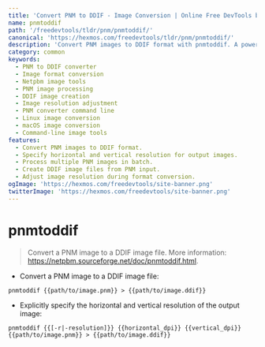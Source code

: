 ```yaml
---
title: 'Convert PNM to DDIF - Image Conversion | Online Free DevTools by Hexmos'
name: pnmtoddif
path: '/freedevtools/tldr/pnm/pnmtoddif/'
canonical: 'https://hexmos.com/freedevtools/tldr/pnm/pnmtoddif/'
description: 'Convert PNM images to DDIF format with pnmtoddif. A powerful image converter for batch processing and resolution adjustments. Free online tool, no registration required.'
category: common
keywords:
  - PNM to DDIF converter
  - Image format conversion
  - Netpbm image tools
  - PNM image processing
  - DDIF image creation
  - Image resolution adjustment
  - PNM converter command line
  - Linux image conversion
  - macOS image conversion
  - Command-line image tools
features:
  - Convert PNM images to DDIF format.
  - Specify horizontal and vertical resolution for output images.
  - Process multiple PNM images in batch.
  - Create DDIF image files from PNM input.
  - Adjust image resolution during format conversion.
ogImage: 'https://hexmos.com/freedevtools/site-banner.png'
twitterImage: 'https://hexmos.com/freedevtools/site-banner.png'
---
```


# pnmtoddif

> Convert a PNM image to a DDIF image file.
> More information: <https://netpbm.sourceforge.net/doc/pnmtoddif.html>.

- Convert a PNM image to a DDIF image file:

`pnmtoddif {{path/to/image.pnm}} > {{path/to/image.ddif}}`

- Explicitly specify the horizontal and vertical resolution of the output image:

`pnmtoddif {{[-r|-resolution]}} {{horizontal_dpi}} {{vertical_dpi}} {{path/to/image.pnm}} > {{path/to/image.ddif}}`
